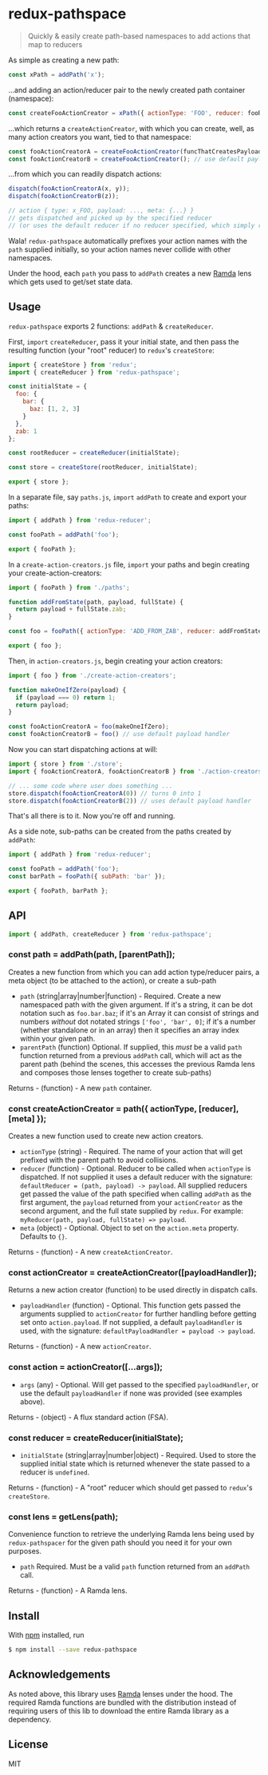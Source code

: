 # redux-pathspace

> Quickly & easily create path-based namespaces to add actions that map to reducers

As simple as creating a new path:

```js
const xPath = addPath('x');
```

...and adding an action/reducer pair to the newly created path container (namespace):

```js
const createFooActionCreator = xPath({ actionType: 'FOO', reducer: fooReducer });
```

...which returns a `createActionCreator`, with which you can create, well, as many action creators you want, tied to that namespace:

```js
const fooActionCreatorA = createFooActionCreator(funcThatCreatesPayload);
const fooActionCreatorB = createFooActionCreator(); // use default payload handler, which simply passes args passed to action creator
```

...from which you can readily dispatch actions:

```js
dispatch(fooActionCreatorA(x, y));
dispatch(fooActionCreatorB(z));

// action { type: x_FOO, payload: ..., meta: {...} }
// gets dispatched and picked up by the specified reducer
// (or uses the default reducer if no reducer specified, which simply returns the payload)
```

Wala! `redux-pathspace` automatically prefixes your action names with the `path` supplied initially, so your action names never collide with other namespaces.

Under the hood, each `path` you pass to `addPath` creates a new [Ramda](https://github.com/Ramda/ramda) lens which gets used to get/set state data.

## Usage

`redux-pathspace` exports 2 functions: `addPath` & `createReducer`.

First, `import` `createReducer`, pass it your initial state, and then pass the resulting function (your "root" reducer) to `redux`'s `createStore`:

```js
import { createStore } from 'redux';
import { createReducer } from 'redux-pathspace';

const initialState = {
  foo: {
    bar: {
      baz: [1, 2, 3]
    }
  },
  zab: 1
};

const rootReducer = createReducer(initialState);

const store = createStore(rootReducer, initialState);

export { store };
```

In a separate file, say `paths.js`, `import` `addPath` to create and export your paths:

```js
import { addPath } from 'redux-reducer';

const fooPath = addPath('foo');

export { fooPath };
```

In a `create-action-creators.js` file, `import` your paths and begin creating your create-action-creators:

```js
import { fooPath } from './paths';

function addFromState(path, payload, fullState) {
  return payload + fullState.zab;
}

const foo = fooPath({ actionType: 'ADD_FROM_ZAB', reducer: addFromState });

export { foo };
```

Then, in `action-creators.js`, begin creating your action creators:

```js
import { foo } from './create-action-creators';

function makeOneIfZero(payload) {
  if (payload === 0) return 1;
  return payload;
}

const fooActionCreatorA = foo(makeOneIfZero);
const fooActionCreatorB = foo() // use default payload handler
```

Now you can start dispatching actions at will:

```js
import { store } from './store';
import { fooActionCreatorA, fooActionCreatorB } from './action-creators';

// ... some code where user does something ...
store.dispatch(fooActionCreatorA(0)) // turns 0 into 1
store.dispatch(fooActionCreatorB(2)) // uses default payload handler

```

That's all there is to it. Now you're off and running.

As a side note, sub-paths can be created from the paths created by `addPath`:

```js
import { addPath } from 'redux-reducer';

const fooPath = addPath('foo');
const barPath = fooPath({ subPath: 'bar' });

export { fooPath, barPath };

```

## API

```js
import { addPath, createReducer } from 'redux-pathspace';
```

### const path = addPath(path, [parentPath]);

Creates a new function from which you can add action type/reducer pairs, a meta object (to be attached to the action), or create a sub-path

- `path` (string|array|number|function) - Required. Create a new namespaced path with the given argument. If it's a string, it can be dot notation such as `foo.bar.baz`; if it's an Array it can consist of strings and numbers *without* dot notated strings `['foo', 'bar', 0]`; if it's a number (whether standalone or in an array) then it specifies an array index within your given path.
- `parentPath` (function) Optional. If supplied, this *must* be a valid `path` function returned from a previous `addPath` call, which will act as the parent path (behind the scenes, this accesses the previous Ramda lens and composes those lenses together to create sub-paths)

Returns - (function) - A new `path` container.

### const createActionCreator = path({ actionType, [reducer], [meta] });

Creates a new function used to create new action creators.

- `actionType` (string) - Required. The name of your action that will get prefixed with the parent path to avoid collisions.
- `reducer` (function) - Optional. Reducer to be called when `actionType` is dispatched. If not supplied it uses a default reducer with the signature: `defaultReducer = (path, payload) -> payload`. All supplied reducers get passed the value of the path specified when calling `addPath` as the first argument, the `payload` returned from your `actionCreator` as the second argument, and the full state supplied by `redux`. For example: `myReducer(path, payload, fullState) => payload`.
- `meta` (object) - Optional. Object to set on the `action.meta` property. Defaults to `{}`.

Returns - (function) - A new `createActionCreator`.

### const actionCreator = createActionCreator([payloadHandler]);

Returns a new action creator (function) to be used directly in dispatch calls.

- `payloadHandler` (function) - Optional. This function gets passed the arguments supplied to `actionCreator` for further handling before getting set onto `action.payload`. If not supplied, a default `payloadHandler` is used, with the signature: `defaultPayloadHandler = payload -> payload`.

Returns - (function) - A new `actionCreator`.

### const action = actionCreator([...args]);

- `args` (any) - Optional. Will get passed to the specified `payloadHandler`, or use the default `payloadHandler` if none was provided (see examples above).

Returns - (object) - A flux standard action (FSA).

### const reducer = createReducer(initialState);

- `initialState` (string|array|number|object) - Required. Used to store the supplied initial state which is returned whenever the state passed to a reducer is `undefined`.

Returns - (function) - A "root" reducer which should get passed to `redux`'s `createStore`.

### const lens = getLens(path);

Convenience function to retrieve the underlying Ramda lens being used by `redux-pathspacer` for the given path should you need it for your own purposes.

- `path` Required. Must be a valid `path` function returned from an `addPath` call.

Returns - (function) - A Ramda lens.

## Install

With [npm](https://npmjs.org/) installed, run

```sh
$ npm install --save redux-pathspace
```

## Acknowledgements

As noted above, this library uses [Ramda](https://github.com/Ramda/ramda) lenses under the hood. The required Ramda functions are bundled with the distribution instead of requiring users of this lib to download the entire Ramda library as a dependency.

## License

MIT
